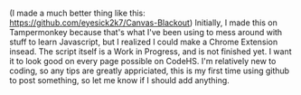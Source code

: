 (I made a much better thing like this: https://github.com/eyesick2k7/Canvas-Blackout)
Initially, I made this on Tampermonkey because that's what I've been using to mess around with stuff to learn Javascript, but I realized I could make a Chrome Extension insead.
The script itself is a Work in Progress, and is not finished yet. I want it to look good on every page possible on CodeHS.
I'm relatively new to coding, so any tips are greatly appriciated, this is my first time using github to post something, so let me know if I should add anything.
